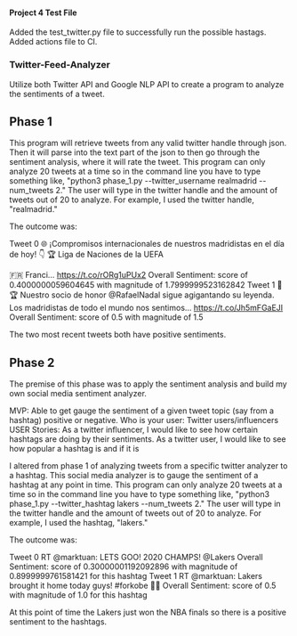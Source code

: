 #### Project 4 Test File

Added the test_twitter.py file to successfully run the possible hastags. Added actions file to CI.



### Twitter-Feed-Analyzer
Utilize both Twitter API and Google NLP API to create a program to analyze the sentiments of a tweet.

## Phase 1
This program will retrieve tweets from any valid twitter handle through json. Then it will parse into the text part of the json to then go through the sentiment analysis, where it will rate the tweet. This program can only analyze 20 tweets at a time so in the command line you have to type something like, "python3 phase_1.py --twitter_username realmadrid --num_tweets 2." The user will type in the twitter handle and the amount of tweets out of 20 to analyze. For example, I used the twitter handle, "realmadrid."

The outcome was:

Tweet 0
🌐 ¡Compromisos internacionales de nuestros madridistas en el día de hoy! 👇
🏆 Liga de Naciones de la UEFA

🇫🇷 Franci… https://t.co/rORg1uPUx2
Overall Sentiment: score of 0.4000000059604645 with magnitude of 1.7999999523162842
Tweet 1
🎾🏆 Nuestro socio de honor @RafaelNadal sigue agigantando su leyenda. Los madridistas de todo el mundo nos sentimos… https://t.co/Jh5mFGaEJI
Overall Sentiment: score of 0.5 with magnitude of 1.5

The two most recent tweets both have positive sentiments.

## Phase 2

The premise of this phase was to apply the sentiment analysis and build my own social media sentiment analyzer. 

MVP: Able to get gauge the sentiment of a given tweet topic (say from a hashtag)
positive or negative.
Who is your user: Twitter users/influencers
USER Stories: As a twitter influencer, I would like to see how certain hashtags are doing by their sentiments.
As a twitter user, I would like to see how popular a hashtag is and if it is 

I altered from phase 1 of analyzing tweets from a specific twitter analyzer to a hashtag. This social media analyzer is to gauge the sentiment of a hashtag at any point in time. This program can only analyze 20 tweets at a time so in the command line you have to type something like, "python3 phase_1.py --twitter_hashtag lakers --num_tweets 2." The user will type in the twitter handle and the amount of tweets out of 20 to analyze. For example, I used the hashtag, "lakers."

The outcome was:

Tweet 0
RT @marktuan: LETS GOO! 2020 CHAMPS! @Lakers
Overall Sentiment: score of 0.30000001192092896 with magnitude of 0.8999999761581421 for this hashtag
Tweet 1
RT @marktuan: Lakers brought it home today guys! #forkobe 💜💛
Overall Sentiment: score of 0.5 with magnitude of 1.0 for this hashtag

At this point of time the Lakers just won the NBA finals so there is a positive sentiment to the hashtags.
